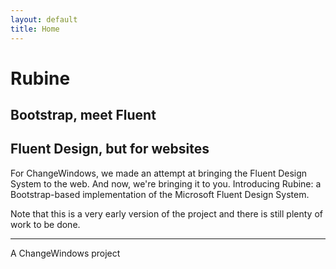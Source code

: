```yaml
---
layout: default
title: Home
---
```


<div class="content">
    <div class="container-fluid promotional-header text-center acrylic">
        <h1 class="display-1 brand">Rubine</h1>
        <h2>Bootstrap, meet Fluent</h2>
    </div>
    <div class="container">
        <h2>Fluent Design, but for websites</h2>
        <p class="lead">For ChangeWindows, we made an attempt at bringing the Fluent Design System to the web. And now, we're bringing it to you. Introducing Rubine: a Bootstrap-based implementation of the Microsoft Fluent Design System.</p>
        <p>Note that this is a very early version of the project and there is still plenty of work to be done.</p>
        <hr />
        <p>A ChangeWindows project</p>
    </div>
</div>